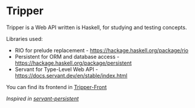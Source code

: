 # Tripper

Tripper is a Web API written is Haskell, for studying and testing concepts. 

Libraries used:
- RIO for prelude replacement - https://hackage.haskell.org/package/rio
- Persistent for ORM and database access - https://hackage.haskell.org/package/persistent
- Servant for Type-Level Web API - https://docs.servant.dev/en/stable/index.html

You can find its frontend in [Tripper-Front](https://github.com/fabioluz/tripper-front)

*Inspired in [servant-persistent](https://github.com/parsonsmatt/servant-persistent)*
